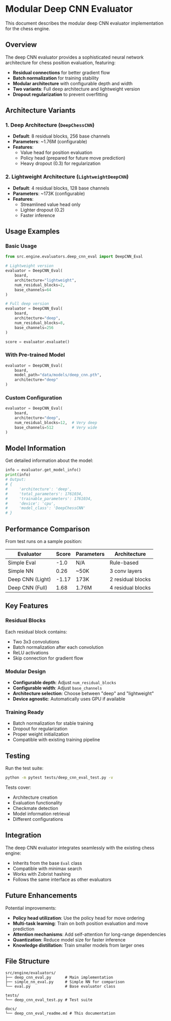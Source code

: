 # Modular Deep CNN Evaluator

This document describes the modular deep CNN evaluator implementation for the chess engine.

## Overview

The deep CNN evaluator provides a sophisticated neural network architecture for chess position evaluation, featuring:

- **Residual connections** for better gradient flow
- **Batch normalization** for training stability
- **Modular architecture** with configurable depth and width
- **Two variants**: Full deep architecture and lightweight version
- **Dropout regularization** to prevent overfitting

## Architecture Variants

### 1. Deep Architecture (`DeepChessCNN`)
- **Default**: 8 residual blocks, 256 base channels
- **Parameters**: ~1.76M (configurable)
- **Features**: 
  - Value head for position evaluation
  - Policy head (prepared for future move prediction)
  - Heavy dropout (0.3) for regularization

### 2. Lightweight Architecture (`LightweightDeepCNN`)
- **Default**: 4 residual blocks, 128 base channels  
- **Parameters**: ~173K (configurable)
- **Features**:
  - Streamlined value head only
  - Lighter dropout (0.2)
  - Faster inference

## Usage Examples

### Basic Usage
```python
from src.engine.evaluators.deep_cnn_eval import DeepCNN_Eval

# Lightweight version
evaluator = DeepCNN_Eval(
    board,
    architecture="lightweight",
    num_residual_blocks=2,
    base_channels=64
)

# Full deep version
evaluator = DeepCNN_Eval(
    board,
    architecture="deep",
    num_residual_blocks=8,
    base_channels=256
)

score = evaluator.evaluate()
```

### With Pre-trained Model
```python
evaluator = DeepCNN_Eval(
    board,
    model_path="data/models/deep_cnn.pth",
    architecture="deep"
)
```

### Custom Configuration
```python
evaluator = DeepCNN_Eval(
    board,
    architecture="deep",
    num_residual_blocks=12,  # Very deep
    base_channels=512        # Very wide
)
```

## Model Information

Get detailed information about the model:

```python
info = evaluator.get_model_info()
print(info)
# Output:
# {
#     'architecture': 'deep',
#     'total_parameters': 1761034,
#     'trainable_parameters': 1761034,
#     'device': 'cpu',
#     'model_class': 'DeepChessCNN'
# }
```

## Performance Comparison

From test runs on a sample position:

| Evaluator | Score | Parameters | Architecture |
|-----------|-------|------------|--------------|
| Simple Eval | -1.0 | N/A | Rule-based |
| Simple NN | 0.26 | ~50K | 3 conv layers |
| Deep CNN (Light) | -1.17 | 173K | 2 residual blocks |
| Deep CNN (Full) | 1.68 | 1.76M | 4 residual blocks |

## Key Features

### Residual Blocks
Each residual block contains:
- Two 3x3 convolutions
- Batch normalization after each convolution
- ReLU activations
- Skip connection for gradient flow

### Modular Design
- **Configurable depth**: Adjust `num_residual_blocks`
- **Configurable width**: Adjust `base_channels`
- **Architecture selection**: Choose between "deep" and "lightweight"
- **Device agnostic**: Automatically uses GPU if available

### Training Ready
- Batch normalization for stable training
- Dropout for regularization
- Proper weight initialization
- Compatible with existing training pipeline

## Testing

Run the test suite:
```bash
python -m pytest tests/deep_cnn_eval_test.py -v
```

Tests cover:
- Architecture creation
- Evaluation functionality
- Checkmate detection
- Model information retrieval
- Different configurations

## Integration

The deep CNN evaluator integrates seamlessly with the existing chess engine:

- Inherits from the base `Eval` class
- Compatible with minimax search
- Works with Zobrist hashing
- Follows the same interface as other evaluators

## Future Enhancements

Potential improvements:
- **Policy head utilization**: Use the policy head for move ordering
- **Multi-task learning**: Train on both position evaluation and move prediction
- **Attention mechanisms**: Add self-attention for long-range dependencies
- **Quantization**: Reduce model size for faster inference
- **Knowledge distillation**: Train smaller models from larger ones

## File Structure

```
src/engine/evaluators/
├── deep_cnn_eval.py      # Main implementation
├── simple_nn_eval.py     # Simple NN for comparison
└── eval.py               # Base evaluator class

tests/
└── deep_cnn_eval_test.py # Test suite

docs/
└── deep_cnn_eval_readme.md # This documentation
